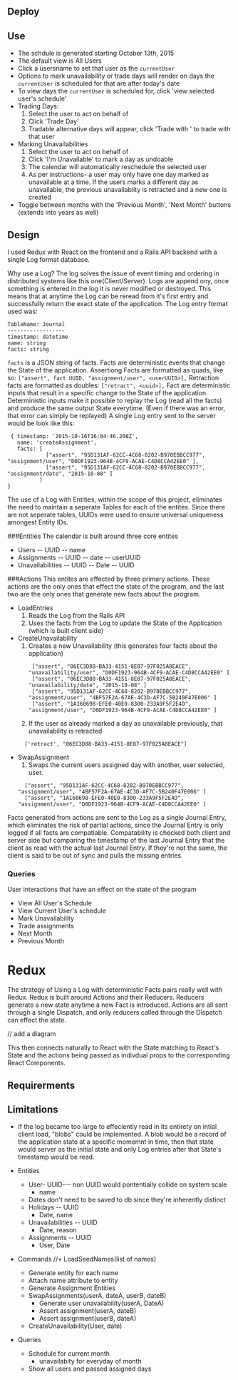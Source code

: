 ## Deploy



## Use
* The schdule is generated starting October 13th, 2015
* The default view is All Users
* Click a usersname to set that user as the `currentUser`
* Options to mark unavailability or trade days will render on days the `currentUser` is scheduled for that are after today's date
* To view  days the `currentUser` is scheduled for, click 'view selected user's schedule'
* Trading Days:
  1. Select the user to act on behalf of
  2. Click 'Trade Day'
  3. Tradable alternative days will appear, click 'Trade with <user>' to trade with that user
* Marking Unavailabilities
  1. Select the user to act on behalf of
  2. Click 'I'm Unavailable' to mark a day as undoable
  3. The calendar will automatically reschedule the selected user
  4. As per instructions- a user may only have one day marked as unavailable at a time. If the users marks a different day as unavailable, the previous unavailablity is retracted and a new one is created
* Toggle between months with the 'Previous Month', 'Next Month' buttons (extends into years as well)

## Design
I used Redux with React on the frontend and a Rails API backend with a single Log format database.

Why use a Log?
The log solves the issue of event timing and ordering in distributed systems like this one(Client/Server). Logs are append ony, once something is entered in the log it is never modified or destroyed.
This means that at anytime the Log can be reread from it's first entry and successfully return the exact state of the application.
The Log entry format used was:
```
TableName: Journal
------------------
timestamp: datetime
name: string
facts: string
```
`facts` is a JSON string of facts. Facts are deterministic events that change the State of the application.
Assertiong Facts are formatted as quads, like so:
`["assert", fact UUID, "assignment/user", <userUUID>],`
Retraction facts are formatted as doubles:
`["retract", <uuid>],`
Fact are deterministic inputs that result in a specific change to the State of the application.
Deterministic inputs make it possible to replay the Log (read all the facts) and produce the same output State everytime. (Even if there was an error, that error can simply be replayed)
A single Log entry sent to the server would be look like this:
```
 { timestamp: '2015-10-16T16:04:46.208Z',
   name: 'createAssignment',
   facts: [
            ["assert", "95D131AF-62CC-4C68-8202-B970EBBCC977", "assignment/user", "D0DF1923-964B-4CF9-ACAE-C4D8CCA42EE0" ],
            ["assert", "95D131AF-62CC-4C68-8202-B970EBBCC977", "assignment/date", "2015-10-08" ]
          ]
}
```

The use of a Log with Entities, within the scope of this project, eliminates the need to maintain a seperate Tables for each of the entites.
Since there are not seperate tables, UUIDs were used to ensure universal uniqueness amongest Entity IDs.

###Entities
The calendar is built around three core entites
* Users
  -- UUID
  -- name
* Assignments
  -- UUID
  -- date
  -- userUUID
* Unavailabilities
  -- UUID
  -- Date
  -- UUID

###Actions
This entites are effected by three primary actions. These actions are the only ones that effect the state of the program, and the last two are the only ones that generate new facts about the program.
* LoadEntries
  1. Reads the Log from the Rails API
  2. Uses the facts from the Log to update the State of the Application (which is built client side)
* CreateUnavailability
  1. Creates a new Unavailability (this generates four facts about the application)
     ```
      ["assert", "06EC3D88-BA33-4151-8E87-97F025A8EACE", "unavailability/user", "D0DF1923-964B-4CF9-ACAE-C4D8CCA42EE0" ]
      ["assert", "06EC3D88-BA33-4151-8E87-97F025A8EACE", "unavailability/date", "2015-10-08" ]
      ["assert", "95D131AF-62CC-4C68-8202-B970EBBCC977", "assignment/user", "4BF57F2A-67AE-4C3D-AF7C-5B240F47E006" ]
      ["assert", "1A160698-EFE0-40E0-8300-233A9F5F2E4D", "assignment/user", "D0DF1923-964B-4CF9-ACAE-C4D8CCA42EE0" ]
     ```
  2. If the user as already marked a day as unavailable previously, that unavailability is retracted
    ```
      ['retract', "06EC3D88-BA33-4151-8E87-97F025A8EACE"]
    ```
* SwapAssignment
  1. Swaps the current users assigned day with another, user selected, user.
    ```
      ["assert", "95D131AF-62CC-4C68-8202-B970EBBCC977", "assignment/user", "4BF57F2A-67AE-4C3D-AF7C-5B240F47E006" ]
      ["assert", "1A160698-EFE0-40E0-8300-233A9F5F2E4D", "assignment/user", "D0DF1923-964B-4CF9-ACAE-C4D8CCA42EE0" ]
    ```

Facts generated from actions are sent to the Log as a single Journal Entry, which eliminates the risk of partial actions, since the Journal Entry is only logged if all facts are compatiable.
Compatability is checked both client and server side but comparing the timestamp of the last Journal Entry that the client as read with the actual last Journal Entry. If they're not the same, the client is said to be out of sync and pulls the missing entries.

### Queries
User interactions that have an effect on the state of the program
* View All User's Schedule
* View Current User's schedule
* Mark Unavailability
* Trade assignments
* Next Month
* Previous Month

# Redux
The strategy of Using a Log with deterministic Facts pairs really well with Redux. Redux is built around Actions and their Reducers.
Reducers generate a new state anytime a new Fact is introduced.
Actions are all sent through a single Dispatch, and only reducers called through the Dispatch can effect the state.

// add a diagram


This then connects naturally to React with the State matching to React's State and the actions being passed as indivdual props to the corresponding React Components.


## Requirerments



## Limitations
* If the log became too large to effeciently read in its entirety on intial client load, "blobs" could be implemented. A blob would be a record of the application state at a specific momemnt in time, then that state would server as the initial state and only Log entries after that State's timestamp would be read.






+ Entities
  + User- UUID--- non UUID would pontentially collide on system scale
    - name
  + Dates don't need to be saved to db since they're inherently distinct
  + Holidays -- UUID
    - Date, name
  + Unavailabilities -- UUID
    - Date, reason
  + Assignments -- UUID
    - User, Date

+ Commands
  //+ LoadSeedNames(list of names)
    - Generate entity for each name
    - Attach name attribute to entity
    - Generate Assignment Entities
  + SwapAssignments(userA, dateA, userB, dateB)
    - Generate user unavailability(userA, DateA)
    - Assert assignment(userA, dateB)
    - Assert assignment(userB, dateA)
  + CreateUnavailability(User, date)

+ Queries
  + Schedule for current month
    - unavailabity for everyday of month
  + Show all users and passed assigned days




